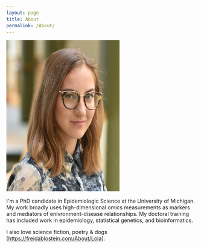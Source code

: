 ```yaml
---
layout: page
title: About
permalink: /About/
---
```


<img src="../assets/images/blostein_freida.jpg" width="300" height="400">

I'm a PhD candidate in Epidemiologic Science at the University of Michigan. My work broadly uses high-dimensional omics measurements as markers and mediators of enivronment-disease relationships.
My doctoral training has included work in epidemiology, statistical genetics, and bioinformatics. 

I also love science fiction, poetry & dogs [https://freidablostein.com/About/Lola].

